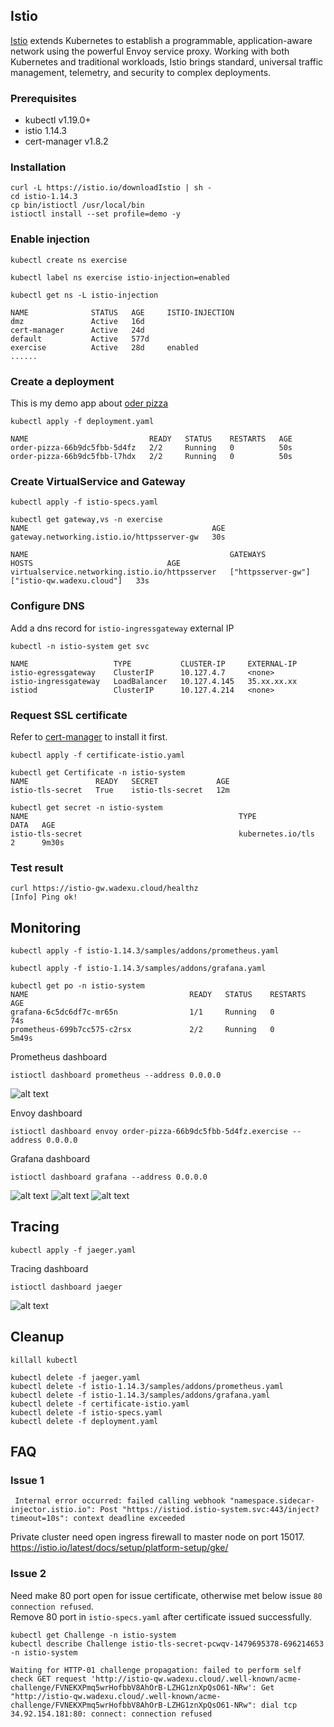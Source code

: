 ## Istio

[Istio](https://istio.io/) extends Kubernetes to establish a programmable, application-aware network using the powerful Envoy service proxy. Working with both Kubernetes and traditional workloads, Istio brings standard, universal traffic management, telemetry, and security to complex deployments.

### Prerequisites
* kubectl v1.19.0+
* istio 1.14.3
* cert-manager v1.8.2

### Installation
```
curl -L https://istio.io/downloadIstio | sh -
cd istio-1.14.3
cp bin/istioctl /usr/local/bin
istioctl install --set profile=demo -y
```

### Enable injection
```
kubectl create ns exercise

kubectl label ns exercise istio-injection=enabled

kubectl get ns -L istio-injection

NAME              STATUS   AGE     ISTIO-INJECTION 
dmz               Active   16d     
cert-manager      Active   24d     
default           Active   577d    
exercise          Active   28d     enabled
......
```

### Create a deployment
This is my demo app about [oder pizza](../Golang/simple_httpserver_mvcs/)
```
kubectl apply -f deployment.yaml

NAME                           READY   STATUS    RESTARTS   AGE
order-pizza-66b9dc5fbb-5d4fz   2/2     Running   0          50s
order-pizza-66b9dc5fbb-l7hdx   2/2     Running   0          50s
```

### Create VirtualService and Gateway
```
kubectl apply -f istio-specs.yaml

kubectl get gateway,vs -n exercise
NAME                                         AGE
gateway.networking.istio.io/httpsserver-gw   30s

NAME                                             GATEWAYS             HOSTS                              AGE
virtualservice.networking.istio.io/httpsserver   ["httpsserver-gw"]   ["istio-qw.wadexu.cloud"]   33s
```

### Configure DNS
Add a dns record for `istio-ingressgateway` external IP
```
kubectl -n istio-system get svc

NAME                   TYPE           CLUSTER-IP     EXTERNAL-IP
istio-egressgateway    ClusterIP      10.127.4.7     <none>
istio-ingressgateway   LoadBalancer   10.127.4.145   35.xx.xx.xx
istiod                 ClusterIP      10.127.4.214   <none> 
```

### Request SSL certificate
Refer to [cert-manager](../Kubernetes/cert-manager/) to install it first.
```
kubectl apply -f certificate-istio.yaml

kubectl get Certificate -n istio-system
NAME               READY   SECRET             AGE
istio-tls-secret   True    istio-tls-secret   12m

kubectl get secret -n istio-system
NAME                                               TYPE                                  DATA   AGE
istio-tls-secret                                   kubernetes.io/tls                     2      9m30s
```

### Test result
```
curl https://istio-gw.wadexu.cloud/healthz
[Info] Ping ok!
```

## Monitoring
```
kubectl apply -f istio-1.14.3/samples/addons/prometheus.yaml

kubectl apply -f istio-1.14.3/samples/addons/grafana.yaml

kubectl get po -n istio-system
NAME                                    READY   STATUS    RESTARTS   AGE
grafana-6c5dc6df7c-mr65n                1/1     Running   0          74s
prometheus-699b7cc575-c2rsx             2/2     Running   0          5m49s
```

Prometheus dashboard
```
istioctl dashboard prometheus --address 0.0.0.0
```
![alt text](../image/istio_prometheus.jpg "This is Istio prometheus GUI")


Envoy dashboard
```
istioctl dashboard envoy order-pizza-66b9dc5fbb-5d4fz.exercise --address 0.0.0.0
```

Grafana dashboard
```
istioctl dashboard grafana --address 0.0.0.0
```
![alt text](../image/istio_control_plane.jpg "This is Istio control plane dashboard")
![alt text](../image/istio_mesh_dashboard.jpg "This is Istio mesh dashboard")
![alt text](../image/istio_service_dashboard.jpg "This is Istio service dashboard")

## Tracing
```
kubectl apply -f jaeger.yaml
```

Tracing dashboard
```
istioctl dashboard jaeger
```
![alt text](../image/jaeger.jpg "This is jaeger dashboard")

## Cleanup
```
killall kubectl

kubectl delete -f jaeger.yaml
kubectl delete -f istio-1.14.3/samples/addons/prometheus.yaml
kubectl delete -f istio-1.14.3/samples/addons/grafana.yaml
kubectl delete -f certificate-istio.yaml
kubectl delete -f istio-specs.yaml
kubectl delete -f deployment.yaml
```

## FAQ
### Issue 1
```
 Internal error occurred: failed calling webhook "namespace.sidecar-injector.istio.io": Post "https://istiod.istio-system.svc:443/inject?timeout=10s": context deadline exceeded
```
Private cluster need open ingress firewall to master node on port 15017.
https://istio.io/latest/docs/setup/platform-setup/gke/


### Issue 2
Need make 80 port open for issue certificate, otherwise met below issue `80 connection refused`.
<br>
Remove 80 port in `istio-specs.yaml` after certificate issued successfully.
```
kubectl get Challenge -n istio-system
kubectl describe Challenge istio-tls-secret-pcwqv-1479695378-696214653  -n istio-system

Waiting for HTTP-01 challenge propagation: failed to perform self check GET request 'http://istio-qw.wadexu.cloud/.well-known/acme-challenge/FVNEKXPmq5wrHofbbV8AhOrB-LZHG1znXpQsO61-NRw': Get "http://istio-qw.wadexu.cloud/.well-known/acme-challenge/FVNEKXPmq5wrHofbbV8AhOrB-LZHG1znXpQsO61-NRw": dial tcp 34.92.154.181:80: connect: connection refused
```

<br>